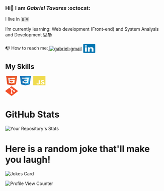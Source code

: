 ### Hi👋 I am *Gabriel Tavares* :octocat:
I live in :brazil:

I’m currently learning: Web development (Front-end) and System Analysis and Development
:computer::books:

:mailbox_with_no_mail: How to reach me:<a href="gbtav83@gmail.com" target="_blank">
<img align="center" alt="gabriel-gmail" height="28" width="82.5" src="https://img.shields.io/badge/Gmail-D14836?style=for-the-badge&logo=gmail&logoColor=white" style="max-width:100%;"></a>
<a href="https://www.linkedin.com/in/gabriel-tavares-3b213b151/" target="_blank">
<img src="https://raw.githubusercontent.com/devicons/devicon/master/icons/linkedin/linkedin-original.svg" alt="gabriel-linkedin" align="center" height="30" width="40" style="max-width:100%;"></a>
  
## My Skills
<img src="https://raw.githubusercontent.com/devicons/devicon/master/icons/html5/html5-original.svg" alt="html5" height="30" width="40" style="max-width:100%;"></img>
<img src="https://raw.githubusercontent.com/devicons/devicon/master/icons/css3/css3-original.svg" alt="css3" height="30" width="40" style="max-width:100%;"></img>
<img src="https://raw.githubusercontent.com/devicons/devicon/master/icons/javascript/javascript-plain.svg" alt="javascript" height="30" width="40" style="max-width:100%;"></img>  
<img src="https://raw.githubusercontent.com/devicons/devicon/master/icons/git/git-original.svg" alt="git" height="30" width="40" style="max-width:100%;"></img>   
 
# GitHub Stats
 ![Your Repository's Stats](https://github-readme-stats.vercel.app/api?username=Gabriel-Tavares-GB&show_icons=true&theme=dracula) 

# Here is a random joke that'll make you laugh!
![Jokes Card](https://readme-jokes.vercel.app/api) 
 
![Profile View Counter](https://komarev.com/ghpvc/?username=Gabriel-Tavares-GB)





